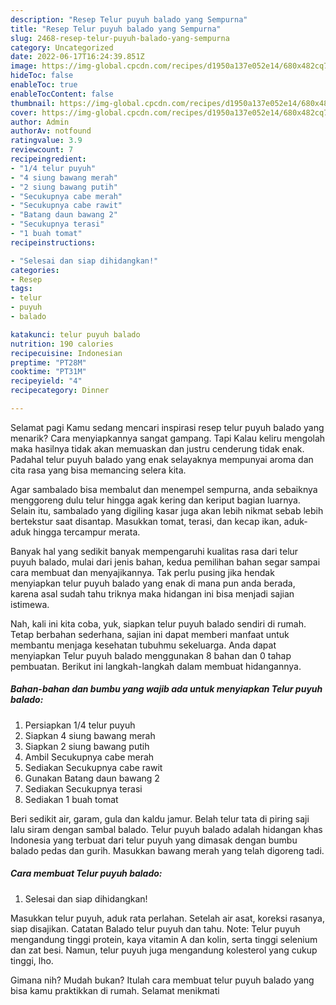 ```yaml
---
description: "Resep Telur puyuh balado yang Sempurna"
title: "Resep Telur puyuh balado yang Sempurna"
slug: 2468-resep-telur-puyuh-balado-yang-sempurna
category: Uncategorized
date: 2022-06-17T16:24:39.851Z
image: https://img-global.cpcdn.com/recipes/d1950a137e052e14/680x482cq70/telur-puyuh-balado-foto-resep-utama.jpg
hideToc: false
enableToc: true
enableTocContent: false
thumbnail: https://img-global.cpcdn.com/recipes/d1950a137e052e14/680x482cq70/telur-puyuh-balado-foto-resep-utama.jpg
cover: https://img-global.cpcdn.com/recipes/d1950a137e052e14/680x482cq70/telur-puyuh-balado-foto-resep-utama.jpg
author: Admin
authorAv: notfound
ratingvalue: 3.9
reviewcount: 7
recipeingredient:
- "1/4 telur puyuh"
- "4 siung bawang merah"
- "2 siung bawang putih"
- "Secukupnya cabe merah"
- "Secukupnya cabe rawit"
- "Batang daun bawang 2"
- "Secukupnya terasi"
- "1 buah tomat"
recipeinstructions:

- "Selesai dan siap dihidangkan!"
categories:
- Resep
tags:
- telur
- puyuh
- balado

katakunci: telur puyuh balado 
nutrition: 190 calories
recipecuisine: Indonesian
preptime: "PT28M"
cooktime: "PT31M"
recipeyield: "4"
recipecategory: Dinner

---
```



Selamat pagi Kamu sedang mencari inspirasi resep telur puyuh balado yang menarik? Cara menyiapkannya sangat gampang. Tapi Kalau keliru mengolah maka hasilnya tidak akan memuaskan dan justru cenderung tidak enak. Padahal telur puyuh balado yang enak selayaknya mempunyai aroma dan cita rasa yang bisa memancing selera kita.


Agar sambalado bisa membalut dan menempel sempurna, anda sebaiknya menggoreng dulu telur hingga agak kering dan keriput bagian luarnya. Selain itu, sambalado yang digiling kasar juga akan lebih nikmat sebab lebih bertekstur saat disantap. Masukkan tomat, terasi, dan kecap ikan, aduk-aduk hingga tercampur merata.

Banyak hal yang sedikit banyak mempengaruhi kualitas rasa dari telur puyuh balado, mulai dari jenis bahan, kedua pemilihan bahan segar sampai cara membuat dan menyajikannya. Tak perlu pusing jika hendak menyiapkan telur puyuh balado yang enak di mana pun anda berada, karena asal sudah tahu triknya maka hidangan ini bisa menjadi sajian istimewa.


Nah, kali ini kita coba, yuk, siapkan telur puyuh balado sendiri di rumah. Tetap berbahan sederhana, sajian ini dapat memberi manfaat untuk membantu menjaga kesehatan tubuhmu sekeluarga. Anda dapat menyiapkan Telur puyuh balado menggunakan 8 bahan dan 0 tahap pembuatan. Berikut ini langkah-langkah dalam membuat hidangannya.

<!--inarticleads1-->

##### Bahan-bahan dan bumbu yang wajib ada untuk menyiapkan Telur puyuh balado:

1. Persiapkan 1/4 telur puyuh
1. Siapkan 4 siung bawang merah
1. Siapkan 2 siung bawang putih
1. Ambil Secukupnya cabe merah
1. Sediakan Secukupnya cabe rawit
1. Gunakan Batang daun bawang 2
1. Sediakan Secukupnya terasi
1. Sediakan 1 buah tomat


Beri sedikit air, garam, gula dan kaldu jamur. Belah telur tata di piring saji lalu siram dengan sambal balado. Telur puyuh balado adalah hidangan khas Indonesia yang terbuat dari telur puyuh yang dimasak dengan bumbu balado pedas dan gurih. Masukkan bawang merah yang telah digoreng tadi. 

<!--inarticleads2-->

##### Cara membuat Telur puyuh balado:


1. Selesai dan siap dihidangkan!

Masukkan telur puyuh, aduk rata perlahan. Setelah air asat, koreksi rasanya, siap disajikan. Catatan Balado telur puyuh dan tahu. Note: Telur puyuh mengandung tinggi protein, kaya vitamin A dan kolin, serta tinggi selenium dan zat besi. Namun, telur puyuh juga mengandung kolesterol yang cukup tinggi, lho. 

Gimana nih? Mudah bukan? Itulah cara membuat telur puyuh balado yang bisa kamu praktikkan di rumah. Selamat menikmati
